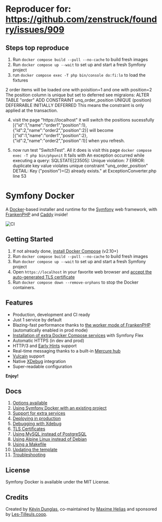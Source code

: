 # Reproducer for: https://github.com/zenstruck/foundry/issues/909

## Steps top reproduce
1. Run `docker compose build --pull --no-cache` to build fresh images
2. Run `docker compose up --wait` to set up and start a fresh Symfony project
3. run `docker compose exec -T php bin/console do:fi:lo` to load the fixtures

2 order items will be loaded one with poisition=1 and one with position=2
The position column is unique but set to deferred see migraions: ALTER TABLE "order" ADD CONSTRAINT unq_order_position UNIQUE (position) DEFERRABLE INITIALLY DEFERRED
This means the constraint is only applied at the transaction.

4. visit the page "https://localhost" it will switch the positions sucessfully [{"id":1,"name":"order1","position":1},{"id":2,"name":"order2","position":2}] will become [{"id":1,"name":"order1","position":2},{"id":2,"name":"order2","position":1}] when you refresh.

5. now run test "SwitchTest". All it does is visit this page `docker compose exec -T php bin/phpunit`
It fails with  An exception occurred while executing a query: SQLSTATE[23505]: Unique violation: 7 ERROR:  duplicate key value violates unique constraint "unq_order_position"
DETAIL:  Key ("position")=(2) already exists." at ExceptionConverter.php line 53



# Symfony Docker

A [Docker](https://www.docker.com/)-based installer and runtime for the [Symfony](https://symfony.com) web framework,
with [FrankenPHP](https://frankenphp.dev) and [Caddy](https://caddyserver.com/) inside!

![CI](https://github.com/dunglas/symfony-docker/workflows/CI/badge.svg)

## Getting Started

1. If not already done, [install Docker Compose](https://docs.docker.com/compose/install/) (v2.10+)
2. Run `docker compose build --pull --no-cache` to build fresh images
3. Run `docker compose up --wait` to set up and start a fresh Symfony project
4. Open `https://localhost` in your favorite web browser and [accept the auto-generated TLS certificate](https://stackoverflow.com/a/15076602/1352334)
5. Run `docker compose down --remove-orphans` to stop the Docker containers.

## Features

* Production, development and CI ready
* Just 1 service by default
* Blazing-fast performance thanks to [the worker mode of FrankenPHP](https://github.com/dunglas/frankenphp/blob/main/docs/worker.md) (automatically enabled in prod mode)
* [Installation of extra Docker Compose services](docs/extra-services.md) with Symfony Flex
* Automatic HTTPS (in dev and prod)
* HTTP/3 and [Early Hints](https://symfony.com/blog/new-in-symfony-6-3-early-hints) support
* Real-time messaging thanks to a built-in [Mercure hub](https://symfony.com/doc/current/mercure.html)
* [Vulcain](https://vulcain.rocks) support
* Native [XDebug](docs/xdebug.md) integration
* Super-readable configuration

**Enjoy!**

## Docs

1. [Options available](docs/options.md)
2. [Using Symfony Docker with an existing project](docs/existing-project.md)
3. [Support for extra services](docs/extra-services.md)
4. [Deploying in production](docs/production.md)
5. [Debugging with Xdebug](docs/xdebug.md)
6. [TLS Certificates](docs/tls.md)
7. [Using MySQL instead of PostgreSQL](docs/mysql.md)
8. [Using Alpine Linux instead of Debian](docs/alpine.md)
9. [Using a Makefile](docs/makefile.md)
10. [Updating the template](docs/updating.md)
11. [Troubleshooting](docs/troubleshooting.md)

## License

Symfony Docker is available under the MIT License.

## Credits

Created by [Kévin Dunglas](https://dunglas.dev), co-maintained by [Maxime Helias](https://twitter.com/maxhelias) and sponsored by [Les-Tilleuls.coop](https://les-tilleuls.coop).

